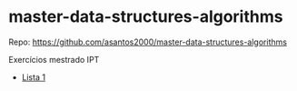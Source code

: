 # master-data-structures-algorithms

Repo: <https://github.com/asantos2000/master-data-structures-algorithms>

Exercícios mestrado IPT

- [Lista 1](./lista-1/lista-de-exercicios-01.md)
